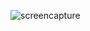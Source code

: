 ![screencapture](https://user-images.githubusercontent.com/82975802/143590181-57ef98b6-ee1a-433f-83e0-fbbbc56339c5.png)

